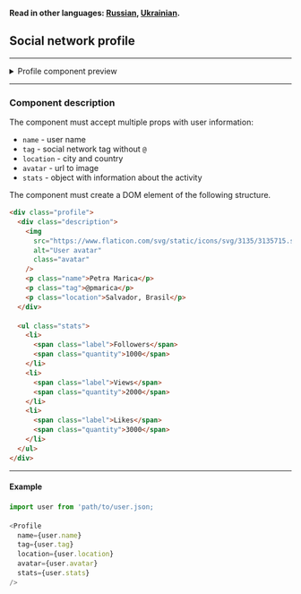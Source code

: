 **Read in other languages: [Russian](./README.md),
[Ukrainian](./README.ua.md).**

## Social network profile

---

<details>
<summary>Profile component preview</summary>

![Profile component preview](./preview.png)

</details>

---

### Component description

The component must accept multiple props with user information:

- `name` - user name
- `tag` - social network tag without `@`
- `location` - city and country
- `avatar` - url to image
- `stats` - object with information about the activity

The component must create a DOM element of the following structure.

```html
<div class="profile">
  <div class="description">
    <img
      src="https://www.flaticon.com/svg/static/icons/svg/3135/3135715.svg"
      alt="User avatar"
      class="avatar"
    />
    <p class="name">Petra Marica</p>
    <p class="tag">@pmarica</p>
    <p class="location">Salvador, Brasil</p>
  </div>

  <ul class="stats">
    <li>
      <span class="label">Followers</span>
      <span class="quantity">1000</span>
    </li>
    <li>
      <span class="label">Views</span>
      <span class="quantity">2000</span>
    </li>
    <li>
      <span class="label">Likes</span>
      <span class="quantity">3000</span>
    </li>
  </ul>
</div>
```

---

#### Example

```js
import user from 'path/to/user.json;

<Profile
  name={user.name}
  tag={user.tag}
  location={user.location}
  avatar={user.avatar}
  stats={user.stats}
/>
```
